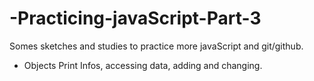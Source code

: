 # -Practicing-javaScript-Part-3
Somes sketches and studies to practice more javaScript and git/github.

* Objects
Print Infos, accessing data, adding and changing.
